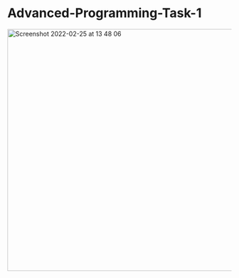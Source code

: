 # Advanced-Programming-Task-1

<img width="543" alt="Screenshot 2022-02-25 at 13 48 06" src="https://user-images.githubusercontent.com/47351694/155726116-d590fc8d-1bba-41ab-8256-9294f08c9180.png">
